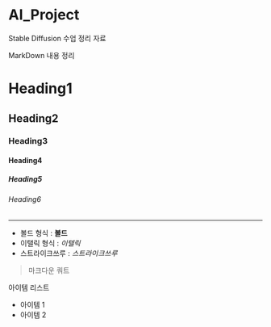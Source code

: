 # AI_Project
Stable Diffusion 수업 정리 자료

MarkDown 내용 정리

<!-- Heading -->

# Heading1
## Heading2
### Heading3
#### Heading4
##### Heading5
###### Heading6

<!-- Line -->

---

<!-- Text attributes -->

+ 볼드 형식 : **볼드**
+ 이탤릭 형식 : *이텔릭*
+ 스트라이크쓰루 : $스트라이크쓰루$

<!-- Quote -->
>마크다운 쿼트

<!-- Bullet List -->
아이템 리스트
* 아이템 1
* 아이템 2
